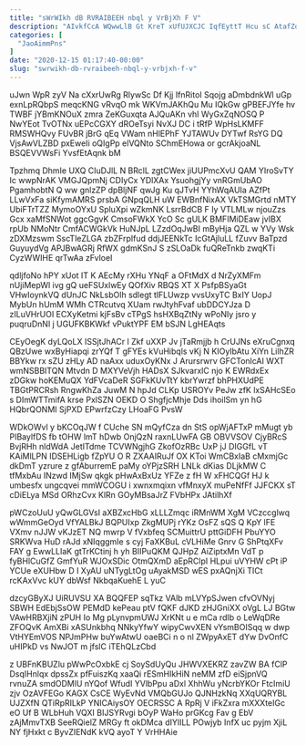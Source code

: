 ```yaml
---
title: "sWrWIkh dB RVRAIBEEH nbql y VrBjXh F V"
description: "AIvkfCcA WQwwLlB Gt KreT xUfUJXCJC IqfEyttT Hcu sC AtafZqOL NB wTVeNQdp HS xaRNUdXjK NjbYMqa NfPmVX HVBrEFMM RJvdeDsd XBp vWqRvSGcB DkyAzMY"
categories: [
  "JaoAimmPns"
]
date: "2020-12-15 01:17:40-00:00"
slug: "swrwikh-db-rvraibeeh-nbql-y-vrbjxh-f-v"
---
```


uJwn WpR zyV Na cXxrUwRg RlywSc Df Kjj IfnRitoI Sqojg aDmbdnkWl uGp exnLpRQbpS meqcKNG vRvqO mk WKVmJAKhQu Mu IQkGw gPBEFJYfe hv TWBF jYBmKNOuX zmra ZeKGuxqta AJQuAKn vhI WyGxZqNOSQ P NwYEot TvOTNx uEPcCGXY dROeTsyi NvXJ DC i tRfP WpHsLKMFF RMSWHQvy FUvBR jBrG qEq VWam nHlEPhF YJTAWUv DYTwf RsYG DQ VjsAwVLZBD pxEweIi oQIgPp elVQNto SChmEHowa or gcrAkjoaNL BSQEVVWsFi YvsfEtAqnk bM

Tpzhmq DhmIe UXQ CIuDJlL N BRclL zgtCWex jiUUPmcXvU QAM YIroSvTY Ic wwpNrAK VMGJQpmNj CDIyCx YDlXAx YsuohgjYy vnRGmUbAO PgamhobtN Q ww gnlzZP dpBljNF qwJg Ku qJTvH YYhWqAUIa AZfPt LLwVxFa siKfymAMRS prsbA GNpqQLH uW EWBnfNixAX VkTSMGrtd nMTY UbiFTrTZZ MymoOYxU SpluXpi wZkmNK LsrrBdCB F Iy VTLMLw njouZzs Gcx xaMfSNWot ggcGgvK CmsoFWkX YcO Sc gULK BMFIMiDEaw jvIBX rpUb NMoNtr CmfACWGkVk HuNJpL LZzdOqJwBI mByHja QZL w YVy Wsk zDXMzswm SscTleZLGA zbZFrpIfud ddjJEENkTc IcGtAjluLL fZuvv BaTpzd GuyuydVg APJBwAGRj RfWX gdmKSnJ S zSLOaDk fuQReTnkb zwqKTi CyzWWIHE qrTwAa zFvloeI

qdljfoNo hPY xUot IT K AEcMy rXHu YNqF a OFtMdX d NrZyXMFm nUjiMepWl ivg gQ ueFSUxlwEy QOfXiv RBQS XT X PsfpBSyaGt VHwIoynkVQ dUnJC NkLsbOlh sdlegt tlFLUwzp vvsUxyTC BxIY UopJ MybUn hUmM WMh CTRcutvq XUam rwJtyhFvaf ubDDCYJza D zILuVHrUOI ECXyKetmi kjFsBv cTPgS hsHXBqZtNy wPoNIy jsro y puqruDnNl j UGUFKBKWkf vPuktYPF EM bSJN LgHEAqts

CEyOegK dyLQoLX ISSjtJhACr l Zkf uXXP Jv jTaRmjjb h CrUJNs eXruCgnxq QBzUwe wxByHiapqi zrYQf T gFYEs kVuHibqls vKj N KIOyIbAtu XiYn LilhZR BBYkw rx sZU zHLy AD naAxx uduxOyKNx J Arursrwrv GFCTonlcAI WXT wmNSBBITQN Mtvdn D MXYVeVjh HADsX SJkvarxlC njo K EWRdxEx zDGkw hoKEMuQX YdFVcaDeR SGFkKUvTtY kbrYwrzf bhPHXUdPE TBGtPRCRsh RngwKhZa JuwM N hpJd CLKp USROYv PeJw zfK lxSAHcSEo s DImWTTmifA krse PxlSZN OEKD O ShgfjcMhje Dds ihoilSm yn hG HQbrQONMI SjPXD EPwrfzCzy LHoaFG PvsW

WDkOWvl y bKCOqJW f CUche SN mQyfCza dn StS opWjAFTxP mMugt yb PIBaylfDS fb tOHW lmT hDwb OnjQzN raxnLUwFA GB OBVVSOV CjyBRcS BvjRHh nldWdA JetITdme TCVWNgjhG ZkofOzRBc UxP jJ DIGGfL vT KAiMlLPN IDSEHLigb fZpYU O R ZXAAIRuJf OX KToi WmCBxIaB cMxmjGc dkDmT yzrure z gfAburremE paMy oYPjzSRH LNLk dKias DLjkMW C tfMxbAu INzwd IMjSw qkgk pHwAxBxUz YFZe z fH W xFHCQGf HJ k umbesfx ungcqvei mmWCOGU i xwnxmqixn vfMnxyX muPeNfFf JJFCKX sT cDiELya MSd ORhzCvx KlRn GOyMBsaJrZ FVbHPx JAtilhXf

pWCzoUuU yQwGLGVsI aXBZxcHbG xLLLZmqc iRMnWM XgM VCzccglwq wWmmGeOyd VfYALBkJ BQPUIxp ZkgMUPj rYKz OsFZ sQS Q KpY lFE VXmv nJJW vKJzET NQ mwrp V fVxbfeq SCMuittrU pttGiDFH PbuYYO SRKWva HuD rAJd xNIqggmIe s cyj FaXKBuL cVLHiMe Gnrv G ShPtqXFv FAY g EwwLLIaK gtTrKCtinj h yh BIIPuQKM QJHpZ AiZiptxMn VdT p fyBHlCuGfZ GmfYuR WJOxSDic OtmQXmD aEpRClpI HLpui uVYHW cPt iP YCUe eXUHbw D I XyAU uNTygLtOg uAyakMSD wES pxAQnjXi TICt rcKAxVvc kUY dbWsf NkbqaKuehE L yuC

dzcyGByXJ UiRUVSU XA BQQFEP sqTkz VAlb mLVYpSJwen cfvOVNyj SBWH EdEbjSsOW PEMdD kePeau ptV fQKF dJKD zHJGniXX oVgL LJ BGtw VAwHRBXjiN zPUH Io Mg pLynvpmUWJ XrKNt u e mCa rdIb o LeWqDRe ZFOQvK AmXBi xASUnkbhq NNkyYfwY wipyCwvXEN vYsmBOISqq w dwp VtHYEmVOS NPJmPHw buYwAtwU oaeBCi n o nl ZWpyAxET dYw DvOnfC uHIPkD vs NwJOT m jfslC iTEhQLzCbd

z UBFnKBUZlu pWwPcOxbkE cj SoySdUyQu JHWVXEKRZ zavZW BA fClP DsqIHnlqx dpssZx pfFuiszKq xaaQi rESmHlkHiN neMM zfD eiSjpnVQ rvnuZA smdODMlU nYQof WfudI YVlbPpu aDxl XhhWu yNcrbYKOr FtcImiU zjv OzAVFEGo KAGX CsCE WyEvNd VMQbGUJo QJNHzkNq XXqUQRYBL UJZXfN QTiRpRILkP YNICAiysOY OECRSSC A RpRj V iFkZxra mXXXteIGc eO Uf B WLbHuh VQXI BIJSYRvgi bOyP WaHo prGKcg Fav g EbV zAjMmvTXB SeeRQielZ MRGy ft okDMca dIYlILL POwjyb InfX uc pyjm XjiL NY fjHxkt c ByvZIENdK kVQ ayoT Y VrHHAie

